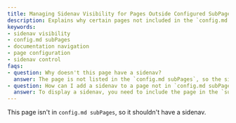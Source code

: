 ```yaml
---
title: Managing Sidenav Visibility for Pages Outside Configured SubPages
description: Explains why certain pages not included in the `config.md subPages` do not display a sidenav and how to control sidenav appearance.
keywords:
- sidenav visibility
- config.md subPages
- documentation navigation
- page configuration
- sidenav control
faqs:
- question: Why doesn't this page have a sidenav?
  answer: The page is not listed in the `config.md subPages`, so the sidenav is not generated for it by default.
- question: How can I add a sidenav to a page not in `config.md subPages`?
  answer: To display a sidenav, you need to include the page in the `subPages` section of `config.md` or configure the navigation settings accordingly.
---
```

This page isn't in `config.md subPages`, so it shouldn't have a sidenav.